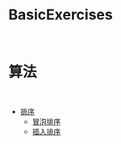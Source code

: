 BasicExercises
==

<br>

# 算法

<br>

- [排序](https://github.com/shadowwingz/BasicExercises/blob/master/sorting)
    - [冒泡排序](https://github.com/shadowwingz/BasicExercises/blob/master/sorting/BubbleSort.java)
    - [插入排序](https://github.com/shadowwingz/BasicExercises/blob/master/sorting/InsertSort.java)